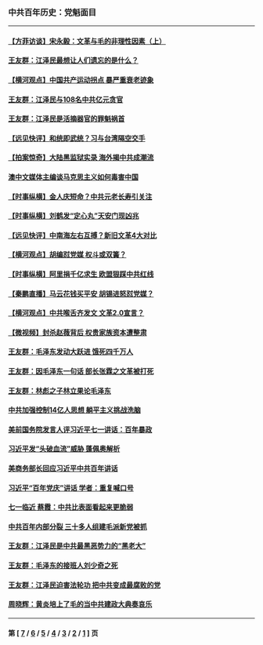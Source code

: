 ### 中共百年历史：党魁面目
---
#### [【方菲访谈】宋永毅：文革与毛的非理性因素（上）](../../pages/nf1176107/n13469956.md?06030430) 
#### [王友群：江泽民最想让人们遗忘的是什么？](../../pages/nf1176107/n13408949.md?06030430) 
#### [【横河观点】中国共产运动拐点 暴严重衰老迹象](../../pages/nf1176107/n13388333.md?06030430) 
#### [王友群：江泽民与108名中共亿元贪官](../../pages/nf1176107/n13352358.md?06030430) 
#### [王友群：江泽民是活摘器官的罪魁祸首](../../pages/nf1176107/n13336903.md?06030430) 
#### [【远见快评】和统即武统？习与台湾隔空交手](../../pages/nf1176107/n13297739.md?06030430) 
#### [【拍案惊奇】大陆黑监狱实录 海外揭中共成潮流](../../pages/nf1176107/n13288853.md?06030430) 
#### [澳中文媒体主编谈马克思主义如何毒害中国](../../pages/nf1176107/n13257387.md?06030430) 
#### [【时事纵横】金人庆短命？中共元老长寿引关注](../../pages/nf1176107/n13217934.md?06030430) 
#### [【时事纵横】刘鹤发“定心丸”天安门现凶兆](../../pages/nf1176107/n13215416.md?06030430) 
#### [【远见快评】中南海左右互搏？新旧文革4大对比](../../pages/nf1176107/n13214745.md?06030430) 
#### [【横河观点】胡编怼党媒 权斗或双簧？](../../pages/nf1176107/n13210864.md?06030430) 
#### [【时事纵横】阿里捐千亿求生 欧盟狠踩中共红线](../../pages/nf1176107/n13206431.md?06030430) 
#### [【秦鹏直播】马云花钱买平安 胡锡进怒怼党媒？](../../pages/nf1176107/n13206392.md?06030430) 
#### [【横河观点】中共喉舌齐发文 文革2.0宣言？](../../pages/nf1176107/n13201248.md?06030430) 
#### [【微视频】封杀赵薇背后 权贵家族资本遭整肃](../../pages/nf1176107/n13197798.md?06030430) 
#### [王友群：毛泽东发动大跃进 饿死四千万人](../../pages/nf1176107/n13177158.md?06030430) 
#### [王友群：因毛泽东一句话 部长张霖之文革被打死](../../pages/nf1176107/n13161711.md?06030430) 
#### [王友群：林彪之子林立果论毛泽东](../../pages/nf1176107/n13128622.md?06030430) 
#### [中共加强控制14亿人思想 躺平主义挑战洗脑](../../pages/nf1176107/n13094299.md?06030430) 
#### [美前国务院发言人评习近平七一讲话：百年暴政](../../pages/nf1176107/n13066986.md?06030430) 
#### [习近平发“头破血流”威胁 蓬佩奥解析](../../pages/nf1176107/n13063604.md?06030430) 
#### [美商务部长回应习近平中共百年讲话](../../pages/nf1176107/n13062903.md?06030430) 
#### [习近平“百年党庆”讲话 学者：重复喊口号](../../pages/nf1176107/n13061411.md?06030430) 
#### [七一临近 蔡霞：中共比表面看起来更脆弱](../../pages/nf1176107/n13056418.md?06030430) 
#### [中共百年内部分裂 三十多人组建毛派新党被抓](../../pages/nf1176107/n13044023.md?06030430) 
#### [王友群：江泽民是中共最黑恶势力的“黑老大”](../../pages/nf1176107/n13022180.md?06030430) 
#### [王友群：毛泽东的接班人刘少奇之死](../../pages/nf1176107/n12991772.md?06030430) 
#### [王友群：江泽民迫害法轮功 把中共变成最腐败的党](../../pages/nf1176107/n12947347.md?06030430) 
#### [周晓辉：黄炎培上了毛的当中共建政大典奏哀乐](../../pages/nf1176107/n12942780.md?06030430) 

---
#### 第 [ [7](./7.md?06030430) / [6](./6.md?06030430) / [5](./5.md?06030430) / [4](./4.md?06030430) / [3](./3.md?06030430) / [2](./2.md?06030430) / [1](./1.md?06030430) ] 页
